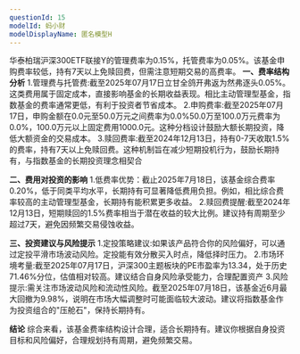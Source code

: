 ```yaml
---
questionId: 15
modelId: 蚂小财
modelDisplayName: 匿名模型H
---
```

华泰柏瑞沪深300ETF联接Y的管理费率为0.15%，托管费率为0.05%。该基金申购费率较低，持有7天以上免赎回费，但需注意短期交易的高费率。
**一、费率结构分析**
1.管理费与托管费:截至2025年07月17日立甘全鸽开弗返为然弗逐头0.05%。这类费用属于固定成本，直接影响基金的长期收益表现。相比主动管理型基金，指数基金的费率通常更低，有利于投资者节省成本。
2.申购费率:截至2025年07月17日，申购金额在0.0元至50.0万元之间费率为0.0%50.0万至100.0万元费率为0.0%，100.0万元以上固定费用1000.0元。这种分档设计鼓励大额长期投资，降低大额资金的交易成本。
3.赎回费率:截至2024年12月13日，持有0-7天收取1.5%的费率，持有7天以上免赎回费。这种机制旨在减少短期投机行为，鼓励长期持有，与指数基金的长期投资理念相契合

**二、费用对投资的影响**
1.低费率优势：截止2025年7月18日，该基金综合费率0.20%，低于同类平均水平，长期持有可显著降低费用负担。例如，相比综合费率较高的主动管理型基金，长期持有能积累更多收益。
2.赎回费提醒:截至2024年12月13日，短期赎回的1.5%费率相当于潜在收益的较大比例。建议持有周期至少超过7天，避免因频繁交易侵蚀收益。

**三、投资建议与风险提示**
1.定投策略建议:如果该产品符合你的风险偏好，可以通过定投平滑市场波动风险。定投能有效分散买入时点，降低择时压力。
2.市场环境考量:截至2025年07月17日，沪深300主题板块的PE市盈率为13.34，处于历史71.46%分位，估值相对较高。建议结合自身风险承受能力，合理配置资产
3.风险提示:需关注市场波动风险和流动性风险。截至2025年07月18日，该基金近6月最大回撤为9.98%，说明在市场大幅调整时可能面临较大波动。建议将指数基金作为投资组合的"压舱石"，保持长期持有。

**结论**
综合来看，该基金费率结构设计合理，适合长期持有。建议你根据自身投资目标和风险偏好，合理规划持有周期，避免频繁交易。
